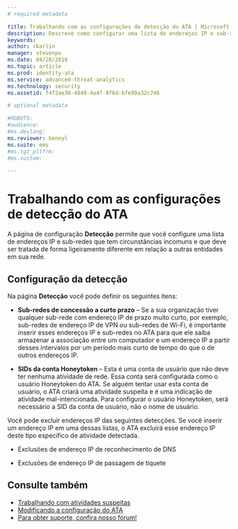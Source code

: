 ```yaml
---
# required metadata

title: Trabalhando com as configurações de detecção do ATA | Microsoft Advanced Threat Analytics
description: Descreve como configurar uma lista de endereços IP e sub-redes que tem circunstâncias incomuns e que deve ser tratada de forma diferente em relação a outras entidades em sua rede
keywords:
author: rkarlin
manager: stevenpo
ms.date: 04/28/2016
ms.topic: article
ms.prod: identity-ata
ms.service: advanced-threat-analytics
ms.technology: security
ms.assetid: f4f2ae30-4849-4a4f-8f6d-bfe99a32c746

# optional metadata

#ROBOTS:
#audience:
#ms.devlang:
ms.reviewer: bennyl
ms.suite: ems
#ms.tgt_pltfrm:
#ms.custom:

---
```


# Trabalhando com as configurações de detecção do ATA
A página de configuração **Detecção** permite que você configure uma lista de endereços IP e sub-redes que tem circunstâncias incomuns e que deve ser tratada de forma ligeiramente diferente em relação a outras entidades em sua rede.

## Configuração da detecção
Na página **Detecção** você pode definir os seguintes itens:

-   **Sub-redes de concessão a curto prazo** – Se a sua organização tiver qualquer sub-rede com endereço IP de prazo muito curto, por exemplo, sub-redes de endereço IP de VPN ou sub-redes de Wi-Fi, é importante inserir esses endereços IP e sub-redes no ATA para que ele saiba armazenar a associação entre um computador e um endereço IP a partir desses intervalos por um período mais curto de tempo do que o de outros endereços IP.

-   **SIDs da conta Honeytoken** – Esta é uma conta de usuário que não deve ter nenhuma atividade de rede. Essa conta será configurada como o usuário Honeytoken do ATA. Se alguém tentar usar esta conta de usuário, o ATA criará uma atividade suspeita e é uma indicação de atividade mal-intencionada. Para configurar o usuário Honeytoken, será necessário a SID da conta de usuário, não o nome de usuário.

Você pode excluir endereços IP das seguintes detecções. Se você inserir um endereço IP em uma dessas listas, o ATA excluirá esse endereço IP deste tipo específico de atividade detectada.

-   Exclusões de endereço IP de reconhecimento de DNS

-   Exclusões de endereço IP de passagem de tíquete

## Consulte também
- [Trabalhando com atividades suspeitas](working-with-suspicious-activities.md)
- [Modificando a configuração do ATA](modifying-ata-configuration.md)
- [Para obter suporte, confira nosso fórum!](https://social.technet.microsoft.com/Forums/security/en-US/home?forum=mata)


<!--HONumber=Apr16_HO2-->


